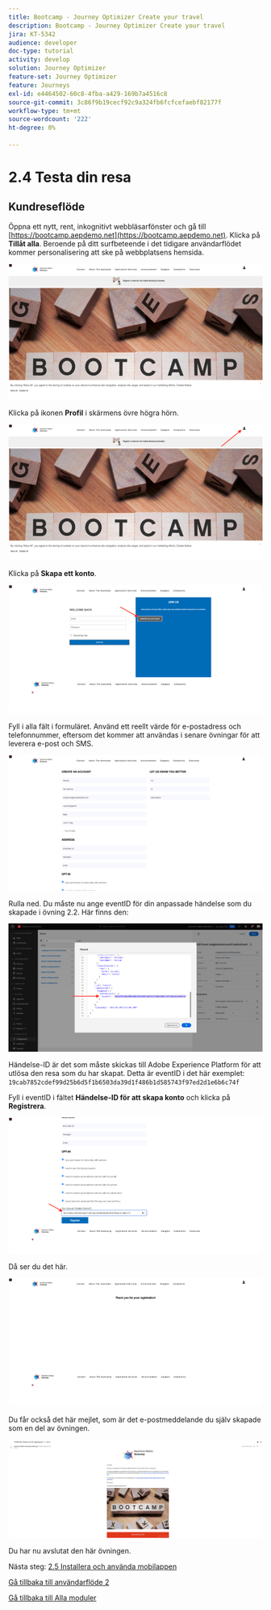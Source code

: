 ```yaml
---
title: Bootcamp - Journey Optimizer Create your travel
description: Bootcamp - Journey Optimizer Create your travel
jira: KT-5342
audience: developer
doc-type: tutorial
activity: develop
solution: Journey Optimizer
feature-set: Journey Optimizer
feature: Journeys
exl-id: e4464502-60c8-4fba-a429-169b7a4516c8
source-git-commit: 3c86f9b19cecf92c9a324fb6fcfcefaebf82177f
workflow-type: tm+mt
source-wordcount: '222'
ht-degree: 0%

---
```


# 2.4 Testa din resa

## Kundreseflöde

Öppna ett nytt, rent, inkognitivt webbläsarfönster och gå till [https://bootcamp.aepdemo.net](https://bootcamp.aepdemo.net). Klicka på **Tillåt alla**. Beroende på ditt surfbeteende i det tidigare användarflödet kommer personalisering att ske på webbplatsens hemsida.

![DSN](./images/web8a.png)

Klicka på ikonen **Profil** i skärmens övre högra hörn.

![Demo](./images/web8b.png)

Klicka på **Skapa ett konto**.

![Demo](./images/pv5.png)

Fyll i alla fält i formuläret. Använd ett reellt värde för e-postadress och telefonnummer, eftersom det kommer att användas i senare övningar för att leverera e-post och SMS.

![Demo](./images/pv7a.png)

Rulla ned. Du måste nu ange eventID för din anpassade händelse som du skapade i övning 2.2. Här finns den:

![ACOP](./images/payloadeventID.png)

Händelse-ID är det som måste skickas till Adobe Experience Platform för att utlösa den resa som du har skapat. Detta är eventID i det här exemplet: `19cab7852cdef99d25b6d5f1b6503da39d1f486b1d585743f97ed2d1e6b6c74f`

Fyll i eventID i fältet **Händelse-ID för att skapa konto** och klicka på **Registrera**.

![Demo](./images/pv8a.png)

Då ser du det här.

![Demo](./images/pv9.png)

Du får också det här mejlet, som är det e-postmeddelande du själv skapade som en del av övningen.

![Demo](./images/pv10a.png)

Du har nu avslutat den här övningen.

Nästa steg: [2.5 Installera och använda mobilappen](./ex5.md)

[Gå tillbaka till användarflöde 2](./uc2.md)

[Gå tillbaka till Alla moduler](../../overview.md)
